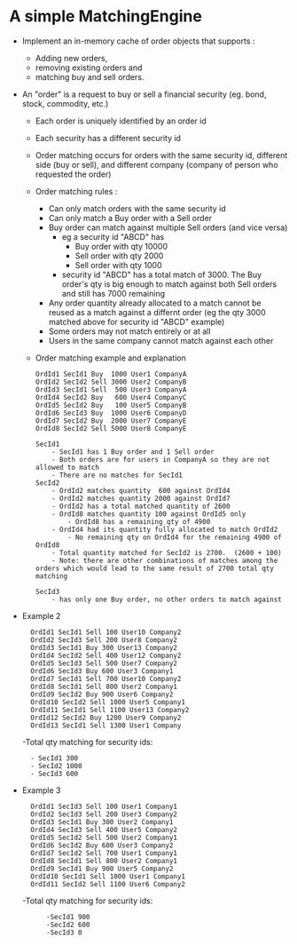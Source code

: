 # A simple MatchingEngine
- Implement an in-memory cache of order objects that supports :
	- Adding new orders,
	- removing existing orders and
	- matching buy and sell orders.
   
- An "order" is a request to buy or sell a financial security (eg. bond, stock, commodity, etc.)
	- Each order is uniquely identified by an order id
	- Each security has a different security id 
	- Order matching occurs for orders with the same security id, different side (buy or sell), and different company (company of person who requested the order)
 
  
  - Order matching rules :
	- Can only match orders with the same security id
	- Can only match a Buy order with a Sell order
	- Buy order can match against multiple Sell orders (and vice versa)
		- eg a security id "ABCD" has 
			- Buy  order with qty 10000
			- Sell order with qty  2000
			- Sell order with qty  1000               
		- security id "ABCD" has a total match of 3000. The Buy order's qty is big enough to match against both Sell orders and still has 7000 remaining
	- Any order quantity already allocated to a match cannot be reused as a match against a differnt order (eg the qty 3000 matched above for security id "ABCD" example)
	- Some orders may not match entirely or at all
	- Users in the same company cannot match against each other

   
  - Order matching example and explanation
        		
		OrdId1 SecId1 Buy  1000 User1 CompanyA
		OrdId2 SecId2 Sell 3000 User2 CompanyB
		OrdId3 SecId1 Sell  500 User3 CompanyA
		OrdId4 SecId2 Buy   600 User4 CompanyC
		OrdId5 SecId2 Buy   100 User5 CompanyB
		OrdId6 SecId3 Buy  1000 User6 CompanyD
		OrdId7 SecId2 Buy  2000 User7 CompanyE
		OrdId8 SecId2 Sell 5000 User8 CompanyE
	
	   	SecId1
			- SecId1 has 1 Buy order and 1 Sell order
			- Both orders are for users in CompanyA so they are not allowed to match
			- There are no matches for SecId1
		SecId2
			- OrdId2 matches quantity  600 against OrdId4 
			- OrdId2 matches quantity 2000 against OrdId7 
			- OrdId2 has a total matched quantity of 2600
			- OrdId8 matches quantity 100 against OrdId5 only
			    - OrdId8 has a remaining qty of 4900
			- OrdId4 had its quantity fully allocated to match OrdId2
			    - No remaining qty on OrdId4 for the remaining 4900 of OrdId8
			- Total quantity matched for SecId2 is 2700.  (2600 + 100) 
			- Note: there are other combinations of matches among the orders which would lead to the same result of 2700 total qty matching
    
		SecId3
			- has only one Buy order, no other orders to match against


- Example 2
       
		OrdId1 SecId1 Sell 100 User10 Company2
		OrdId2 SecId3 Sell 200 User8 Company2
		OrdId3 SecId1 Buy 300 User13 Company2
		OrdId4 SecId2 Sell 400 User12 Company2
		OrdId5 SecId3 Sell 500 User7 Company2
		OrdId6 SecId3 Buy 600 User3 Company1
		OrdId7 SecId1 Sell 700 User10 Company2
		OrdId8 SecId1 Sell 800 User2 Company1
		OrdId9 SecId2 Buy 900 User6 Company2
		OrdId10 SecId2 Sell 1000 User5 Company1
		OrdId11 SecId1 Sell 1100 User13 Company2
		OrdId12 SecId2 Buy 1200 User9 Company2
		OrdId13 SecId1 Sell 1300 User1 Company

	-Total qty matching for security ids:

		- SecId1 300
		- SecId2 1000
		- SecId3 600

- Example 3
        
		OrdId1 SecId3 Sell 100 User1 Company1
		OrdId2 SecId3 Sell 200 User3 Company2
		OrdId3 SecId1 Buy 300 User2 Company1
		OrdId4 SecId3 Sell 400 User5 Company2
		OrdId5 SecId2 Sell 500 User2 Company1
		OrdId6 SecId2 Buy 600 User3 Company2
		OrdId7 SecId2 Sell 700 User1 Company1
		OrdId8 SecId1 Sell 800 User2 Company1
		OrdId9 SecId1 Buy 900 User5 Company2
		OrdId10 SecId1 Sell 1000 User1 Company1
		OrdId11 SecId2 Sell 1100 User6 Company2

	-Total qty matching for security ids:

            -SecId1 900
            -SecId2 600
            -SecId3 0
